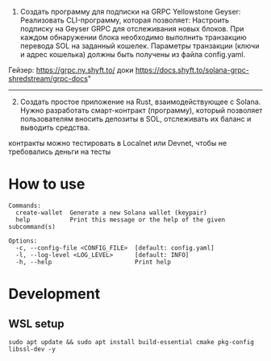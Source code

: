 1. Создать программу  для подписки на GRPC Yellowstone Geyser:
Реализовать CLI-программу, которая позволяет:
Настроить подписку на Geyser GRPC для отслеживания новых блоков. При каждом обнаружении блока необходимо выполнить транзакцию перевода SOL на заданный кошелек. Параметры транзакции (ключи и адрес кошелька) должны быть получены из файла config.yaml.

Гейзер: https://grpc.ny.shyft.to/
доки
https://docs.shyft.to/solana-grpc-shredstream/grpc-docs"

_________

2. Создать простое приложение на Rust, взаимодействующее с Solana. Нужно разработать смарт-контракт (программу), который позволяет пользователям вносить депозиты в SOL, отслеживать их баланс и выводить средства.

контракты можно тестировать в Localnet или Devnet, чтобы не требовались деньги на тесты

# How to use

```text
Commands:                                                                                                                                                                                               
  create-wallet  Generate a new Solana wallet (keypair)                                                                                                                                                 
  help           Print this message or the help of the given subcommand(s)                                                                                                                              
                                                                                                                                                                                                        
Options:                                                                                                                                                                                                
  -c, --config-file <CONFIG_FILE>  [default: config.yaml]                                                                                                                                               
  -l, --log-level <LOG_LEVEL>      [default: INFO]                                                                                                                                                      
  -h, --help                       Print help                  
```


# Development

## WSL setup

```shell
sudo apt update && sudo apt install build-essential cmake pkg-config libssl-dev -y
```